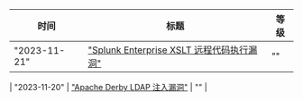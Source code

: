 | 时间  | 标题  | 等级  |
| --- | --- | --- |
| "2023-11-21" | ["Splunk Enterprise XSLT 远程代码执行漏洞"]("https://www.oscs1024.com/hd/MPS-1j9c-4oyt") | ""  |

| "2023-11-20" | ["Apache Derby LDAP 注入漏洞"]("https://www.oscs1024.com/hd/MPS-2022-65764") | ""  |

